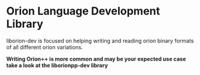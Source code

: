# Orion Language Development Library

liborion-dev is focused on helping writing and reading orion binary formats of all different orion variations.

**Writing Orion++ is more common and may be your expected use case take a look at the liborionpp-dev library**

